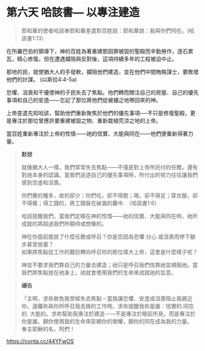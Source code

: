 # 第六天 哈該書— 以專注建造
> 耶和華的使者哈該奉耶和華差遣對百姓說：耶和華說：我與你們同在。(哈該書1:13）

在所羅巴伯的領導下，神的百姓為著重建那因罪被毀的聖殿而辛勤勞作，逐石累瓦，精心修復。但在遭遇攔阻與反對後，這項持續多年的工程被迫中止。

那地的民，就使猶大人的手發軟，攔阻他們建造，並在他們中間賄賂謀士，要敗壞他們的計謀。
(以斯拉4:4-5a)

恐懼、沮喪和干擾使神的子民失去了焦點。他們轉而關注自己的房屋、自己的優先事項和自己的安逸——忘記了那位將他們從被擄之地帶回來的神。

上帝差遣先知哈該，幫助他們重新聚焦於他們的優先事項──不只是修復聖殿，更是專注於那位曾應許要重建被毀之物、重新栽植荒涼之地的上帝。

當百姓重新專注於上帝的性情——祂的信實、大能與同在——他們便重新得著力量。

                   
> **默想**
>
> 就像猶大人一樣，我們常常失去焦點——不僅是對上帝所託付的任務，還有對祂本身的認識。當我們追逐自己的優先事項時，所付出的努力往往讓我們感到空虛和沮喪。
>
> 你們撒的種多，收的卻少；你們吃，卻不得飽；喝，卻不得足；穿衣服，卻不得暖；得工錢的，將工錢裝在破漏的囊中. （哈該書1:6）
>
> 哈該提醒我們，當我們定睛在神的性情——祂的信實、大能與同在時，祂所成就的將超過我們所期待或想像的。
>
> 神在你面前擺放了什麼任務或呼召？你是否因為恐懼.分心.或沮喪而停下腳步甚至放棄？  
> 如果將焦點從工作的艱巨轉向呼召你的那位偉大上帝，這會是什麼樣子呢？
> 
> 神並不要求我們靠自己的力量去建造；祂只是呼召我們信靠祂並順服祂。當我們將焦點放在祂身上，祂就會使用我們的生命來成就祂的旨意。

                    
> **禱告**
>
> 「主啊，求祢赦免我曾經失去焦點－當我讓恐懼、安逸或沮喪阻止我親近你，遠離祢與你所呼召我去做的工作時。求祢提醒我祢是誰：信實的.同在的. 大能的。求祢幫助我專注於建造－—不是專注於眼前所見，而是專注於你是誰。願你使用我的生命來彰顯你的榮耀，願你的同在成為我的力量。  
> 奉主耶穌的名，阿們！

https://conta.cc/44YFwOS
